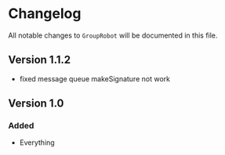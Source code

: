 # Changelog

All notable changes to `GroupRobot` will be documented in this file.

## Version 1.1.2

- fixed message queue makeSignature not work

## Version 1.0

### Added
- Everything
